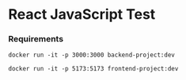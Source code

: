 # React JavaScript Test

### Requirements

`docker run -it -p 3000:3000 backend-project:dev`

`docker run -it -p 5173:5173 frontend-project:dev`
